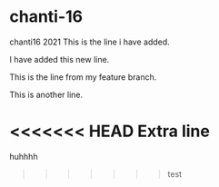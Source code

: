# chanti-16
chanti16 2021
This is the line i have added.

I have added this new line.


This is the line from my feature branch.

This is another line.

<<<<<<< HEAD
Extra line
=======
huhhhh
>>>>>>> test
